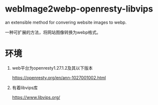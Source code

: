 # webImage2webp-openresty-libvips
an extensible method for convering website images to webp.

一种可扩展的方法，将网站图像转换为webp格式。

# 环境
1. web平台为openresty1.27.1.2及其以下版本

    https://openresty.org/en/ann-1027001002.html

2. 有着libvips库

    https://www.libvips.org/
